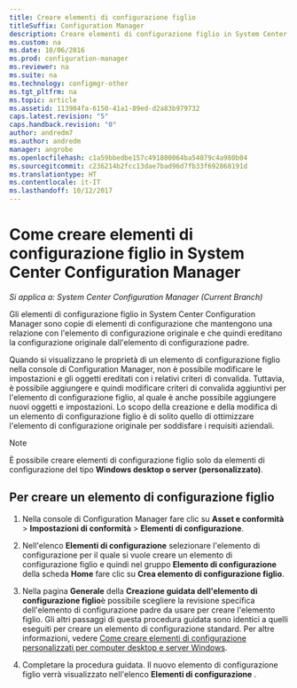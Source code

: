 ```yaml
---
title: Creare elementi di configurazione figlio
titleSuffix: Configuration Manager
description: Creare elementi di configurazione figlio in System Center Configuration Manager.Come creare elementi di configurazione figlio in System Center Configuration Manager.
ms.custom: na
ms.date: 10/06/2016
ms.prod: configuration-manager
ms.reviewer: na
ms.suite: na
ms.technology: configmgr-other
ms.tgt_pltfrm: na
ms.topic: article
ms.assetid: 113984fa-6150-41a1-89ed-d2a83b979732
caps.latest.revision: "5"
caps.handback.revision: "0"
author: andredm7
ms.author: andredm
manager: angrobe
ms.openlocfilehash: c1a59bbedbe157c491800064ba54079c4a980b04
ms.sourcegitcommit: c236214b2fcc13dae7bad96d7fb33f692868191d
ms.translationtype: HT
ms.contentlocale: it-IT
ms.lasthandoff: 10/12/2017
---
```

# <a name="how-to-create-child-configuration-items-in-system-center-configuration-manager"></a>Come creare elementi di configurazione figlio in System Center Configuration Manager

*Si applica a: System Center Configuration Manager (Current Branch)*

Gli elementi di configurazione figlio in System Center Configuration Manager sono copie di elementi di configurazione che mantengono una relazione con l'elemento di configurazione originale e che quindi ereditano la configurazione originale dall'elemento di configurazione padre.  

Quando si visualizzano le proprietà di un elemento di configurazione figlio nella console di Configuration Manager, non è possibile modificare le impostazioni e gli oggetti ereditati con i relativi criteri di convalida. Tuttavia, è possibile aggiungere e quindi modificare criteri di convalida aggiuntivi per l'elemento di configurazione figlio, al quale è anche possibile aggiungere nuovi oggetti e impostazioni.
Lo scopo della creazione e della modifica di un elemento di configurazione figlio è di solito quello di ottimizzare l'elemento di configurazione originale per soddisfare i requisiti aziendali.  

> [!NOTE]  
>  È possibile creare elementi di configurazione figlio solo da elementi di configurazione del tipo **Windows desktop o server (personalizzato)**.  

## <a name="to-create-a-child-configuration-item"></a>Per creare un elemento di configurazione figlio  

1.  Nella console di Configuration Manager fare clic su **Asset e conformità** > **Impostazioni di conformità** > **Elementi di configurazione**.  

3.  Nell'elenco **Elementi di configurazione** selezionare l'elemento di configurazione per il quale si vuole creare un elemento di configurazione figlio e quindi nel gruppo **Elemento di configurazione** della scheda **Home** fare clic su **Crea elemento di configurazione figlio**.  

4.  Nella pagina **Generale** della **Creazione guidata dell'elemento di configurazione figlio**è possibile scegliere la revisione specifica dell'elemento di configurazione padre da usare per creare l'elemento figlio. Gli altri passaggi di questa procedura guidata sono identici a quelli eseguiti per creare un elemento di configurazione standard. Per altre informazioni, vedere [Come creare elementi di configurazione personalizzati per computer desktop e server Windows](../../compliance/deploy-use/create-custom-configuration-items-for-windows-desktop-and-server-computers-managed-with-the-client.md).  

5.  Completare la procedura guidata. Il nuovo elemento di configurazione figlio verrà visualizzato nell'elenco **Elementi di configurazione** .  
